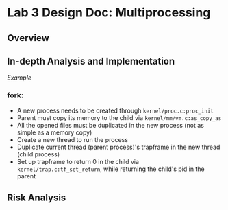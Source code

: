 # Lab 3 Design Doc: Multiprocessing

## Overview

## In-depth Analysis and Implementation

*Example* 
### fork: 
- A new process needs to be created through `kernel/proc.c:proc_init`
- Parent must copy its memory to the child via `kernel/mm/vm.c:as_copy_as` 
- All the opened files must be duplicated in the new process (not as simple as a memory copy)
- Create a new thread to run the process
- Duplicate current thread (parent process)'s trapframe in the new thread (child process)
- Set up trapframe to return 0 in the child via `kernel/trap.c:tf_set_return`, while returning the child's pid in the parent

## Risk Analysis
